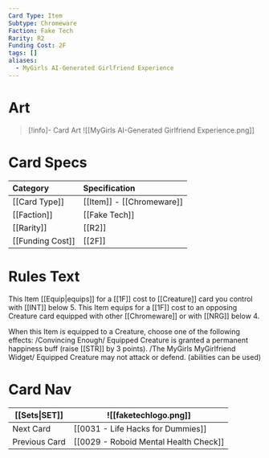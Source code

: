 ```yaml
---
Card Type: Item
Subtype: Chromeware
Faction: Fake Tech
Rarity: R2
Funding Cost: 2F
tags: []
aliases:
  - MyGirls AI-Generated Girlfriend Experience
---
```

# Art

> [!info]- Card Art
> ![[MyGirls AI-Generated Girlfriend Experience.png]]

# Card Specs

| Category | Specification| 
| :--- | :--- |
| [[Card Type]] | [[Item]] - [[Chromeware]] |  
| [[Faction]] | [[Fake Tech]] |  
| [[Rarity]] | [[R2]] |  
| [[Funding Cost]] | [[2F]] | 

# Rules Text  

This Item [[Equip|equips]] for a [[1F]] cost to [[Creature]] card you control with [[INT]] below 5.
This Item equips for a [[1F]] cost to an opposing Creature card equipped with other [[Chromeware]] or with [[NRG]] below 4.  

When this Item is equipped to a Creature, choose one of the following effects:
/Convincing Enough/ Equipped Creature is granted a permanent happiness buff (raise [[STR]] by 3 points).
/The MyGirls MyGirlfriend Widget/ Equipped Creature may not attack or defend. (abilities can be used)  

# Card Nav

| [[Sets\|SET]]           | ![[faketechlogo.png]]          |
| ------------- | ------------------------------ |
| Next Card     | [[0031 - Life Hacks for Dummies]] |
| Previous Card | [[0029 - Roboid Mental Health Check]]         |


